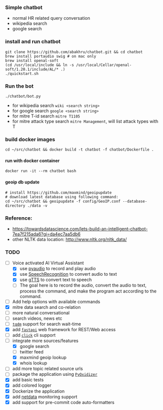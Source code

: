 ### Simple chatbot 

- normal HR related query conversation
- wikipedia search
- google search

### install and run chatbot
```.env
git clone https://github.com/abakhru/chatbot.git && cd chatbot
brew install portaudio swig # on mac only
brew install openal-soft
(cd /usr/local/include && ln -s /usr/local/Cellar/openal-soft/1.20.1/include/AL/* .)
./quickstart.sh
```

### Run the bot
```
./chatbot/bot.py
```
- for wikipedia search `wiki <search string>`
- for google search `google <search string>`
- for mitre T-id search `mitre T1105`
- for mitre attack type search `mitre Management`, will list attack types with T<id>

### build docker images
```
cd ~/src/chatbot && docker build -t chatbot -f chatbot/Dockerfile .
```

#### run with docker container
```
docker run -it --rm chatbot bash
```

#### geoip db update
```
# install https://github.com/maxmind/geoipupdate
# download latest database using following command:
cd ~/src/chatbot && geoipupdate -f config/GeoIP.conf --database-directory ./data -v
```

### Reference:
- https://towardsdatascience.com/lets-build-an-intelligent-chatbot-7ea7f215ada6?gi=da4ec7aa5db6
- other NLTK data location: http://www.nltk.org/nltk_data/
 
### TODO
- [ ] Voice activated AI Virtual Assistant
    - [x] use [pyaudio](https://people.csail.mit.edu/hubert/pyaudio/) to record and play audio
    - [x] use [SpeechRecognition](https://github.com/Uberi/speech_recognition) to convert audio to text
    - [x] use [gTTS](https://github.com/pndurette/gTTS) to convert text to speech 
    - [ ] The goal here is to record the audio, convert the audio to text, process the command, and make the program act according to the command.
- [ ] Add help options with available commands
- [x] mitre data search and co-relation
- [ ] more natural conversational
- [ ] search videos, news etc
- [ ] [`tqdm`](https://github.com/tqdm/tqdm) support for search wait-time
- [x] add [`fastapi`](https://github.com/tiangolo/fastapi) web framework for REST/Web access
- [ ] add [`click`](https://github.com/pallets/click) cli support
- [ ] integrate more sources/features
  - [x] google search
  - [ ] twitter feed
  - [x] maxmind geoip lookup
  - [x] whois lookup
- [ ] add more topic related source urls
- [ ] package the application using [`PyOxidizer`](https://github.com/indygreg/PyOxidizer)
- [x] add basic tests
- [x] add colored logger
- [x] Dockerize the application
- [x] add [netdata](https://github.com/netdata/netdata) monitoring support
- [x] add support for pre-commit code auto-formatters
